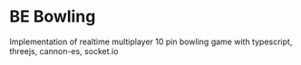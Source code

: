# BE Bowling
Implementation of realtime multiplayer 10 pin bowling game with typescript, threejs, cannon-es, socket.io
